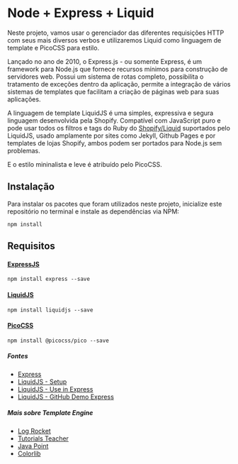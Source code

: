 # Node + Express + Liquid

Neste projeto, vamos usar o gerenciador das diferentes requisições HTTP com seus mais diversos verbos e utilizaremos Liquid como linguagem de template e PicoCSS para estilo.

Lançado no ano de 2010, o Express.js - ou somente Express, é um framework para Node.js que fornece recursos mínimos para construção de servidores web. Possui um sistema de rotas completo, possibilita o tratamento de exceções dentro da aplicação, permite a integração de vários sistemas de templates que facilitam a criação de páginas web para suas aplicações. 

A linguagem de template LiquidJS é uma simples, expressiva e segura linguagem desenvolvida pela Shopify. Compatível com JavaScript puro e pode usar todos os filtros e tags do Ruby do [Shopify/Liquid](https://github.com/Shopify/liquid) suportados pelo LiquidJS, usado amplamente por sites como Jekyll, Github Pages e por templates de lojas Shopify, ambos podem ser portados para Node.js sem problemas. 

E o estilo mininalista e leve é atribuído pelo PicoCSS. 

## Instalação

Para instalar os pacotes que foram utilizados neste projeto, inicialize este repositório no terminal e instale as dependências via NPM:

```
npm install
```



## Requisitos


#### [ExpressJS](https://github.com/expressjs/expressjs.com)

```
npm install express --save
```


#### [LiquidJS](https://github.com/harttle/liquidjs)

```
npm install liquidjs --save
```


#### [PicoCSS](https://picocss.com/docs/dropdown)

```
npm install @picocss/pico --save
```


##### Fontes

- [Express](https://expressjs.com/en/resources/template-engines.html)
- [LiquidJS - Setup](https://liquidjs.com/tutorials/setup.html)
- [LiquidJS - Use in Express](https://liquidjs.com/tutorials/use-in-expressjs.html)
- [LiquidJS - GitHub Demo Express](https://github.com/harttle/liquidjs/tree/master/demo/express)

##### Mais sobre Template Engine

- [Log Rocket](https://blog.logrocket.com/top-express-js-template-engines-for-dynamic-html-pages/)
- [Tutorials Teacher](https://www.tutorialsteacher.com/nodejs/template-engines-for-nodejs)
- [Java Point](https://www.javatpoint.com/expressjs-template)
- [Colorlib](https://colorlib.com/wp/top-templating-engines-for-javascript/)